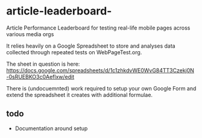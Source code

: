 # article-leaderboard-
Article Performance Leaderboard for testing real-life mobile pages across various media orgs

It relies heavily on a Google Spreadsheet to store and analyses data collected through repeated tests on WebPageTest.org.

The sheet in question is here:
https://docs.google.com/spreadsheets/d/1c1zhkdvWE0WvG84TT3Czekj0N-0sRUEBKO3c0Aeflxw/edit

There is (undocuemnted) work required to setup your own Google Form and extend the spreadsheet it creates with additional formulae.

## todo
* Documentation around setup
